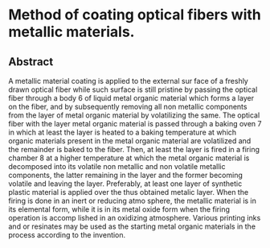 # Method of coating optical fibers with metallic materials.

## Abstract
A metallic material coating is applied to the external sur face of a freshly drawn optical fiber while such surface is still pristine by passing the optical fiber through a body 6 of liquid metal organic material which forms a layer on the fiber, and by subsequently removing all non metallic components from the layer of metal organic material by volatilizing the same. The optical fiber with the layer metal organic material is passed through a baking oven 7 in which at least the layer is heated to a baking temperature at which organic materials present in the metal organic material are volatilized and the remainder is baked to the fiber. Then, at least the layer is fired in a firing chamber 8 at a higher temperature at which the metal organic material is decomposed into its volatile non metallic and non volatile metallic components, the latter remaining in the layer and the former becoming volatile and leaving the layer. Preferably, at least one layer of synthetic plastic material is applied over the thus obtained metalic layer. When the firing is done in an inert or reducing atmo sphere, the metallic material is in its elemental form, while it is in its metal oxide form when the firing operation is accomp lished in an oxidizing atmosphere. Various printing inks and or resinates may be used as the starting metal organic materials in the process according to the invention.